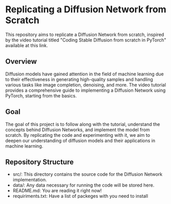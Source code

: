 # Replicating a Diffusion Network from Scratch
This repository aims to replicate a Diffusion Network from scratch, inspired by the video tutorial titled "Coding Stable Diffusion from scratch in PyTorch" available at this link.

## Overview
Diffusion models have gained attention in the field of machine learning due to their effectiveness in generating high-quality samples and handling various tasks like image completion, denoising, and more. The video tutorial provides a comprehensive guide to implementing a Diffusion Network using PyTorch, starting from the basics.

## Goal
The goal of this project is to follow along with the tutorial, understand the concepts behind Diffusion Networks, and implement the model from scratch. By replicating the code and experimenting with it, we aim to deepen our understanding of diffusion models and their applications in machine learning.

## Repository Structure
* src/: This directory contains the source code for the Diffusion Network implementation.
* data/: Any data necessary for running the code will be stored here.
* README.md: You are reading it right now!
* requiriments.txt: Have a list of packeges with you need to install